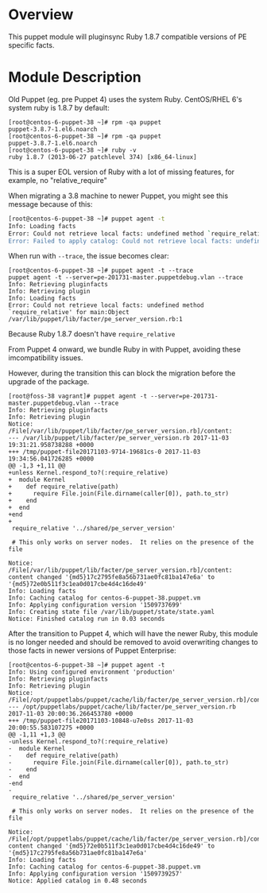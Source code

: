 # Overview

This puppet module will pluginsync Ruby 1.8.7 compatible versions of PE specific facts.

# Module Description

Old Puppet (eg. pre Puppet 4) uses the system Ruby. CentOS/RHEL 6's system ruby is 1.8.7 by default:

```
[root@centos-6-puppet-38 ~]# rpm -qa puppet
puppet-3.8.7-1.el6.noarch
[root@centos-6-puppet-38 ~]# rpm -qa puppet
puppet-3.8.7-1.el6.noarch
[root@centos-6-puppet-38 ~]# ruby -v
ruby 1.8.7 (2013-06-27 patchlevel 374) [x86_64-linux]
```


This is a super EOL version of Ruby with a lot of missing features, for example, no "relative_require"

When migrating a 3.8 machine to newer Puppet, you might see this message because of this:

```bash
[root@centos-6-puppet-38 ~]# puppet agent -t
Info: Loading facts
Error: Could not retrieve local facts: undefined method `require_relative' for main:Object
Error: Failed to apply catalog: Could not retrieve local facts: undefined method `require_relative' for main:Object
```

When run with `--trace`, the issue becomes clear:

```
[root@centos-6-puppet-38 ~]# puppet agent -t --trace
puppet agent -t --server=pe-201731-master.puppetdebug.vlan --trace
Info: Retrieving pluginfacts
Info: Retrieving plugin
Info: Loading facts
Error: Could not retrieve local facts: undefined method `require_relative' for main:Object
/var/lib/puppet/lib/facter/pe_server_version.rb:1
```

Because Ruby 1.8.7 doesn't have `require_relative`

From Puppet 4 onward, we bundle Ruby in with Puppet, avoiding these imcompatibility issues.

However, during the transition this can block the migration before the upgrade of the package.

```
[root@foss-38 vagrant]# puppet agent -t --server=pe-201731-master.puppetdebug.vlan --trace
Info: Retrieving pluginfacts
Info: Retrieving plugin
Notice: /File[/var/lib/puppet/lib/facter/pe_server_version.rb]/content:
--- /var/lib/puppet/lib/facter/pe_server_version.rb 2017-11-03 19:31:21.958738288 +0000
+++ /tmp/puppet-file20171103-9714-19681cs-0 2017-11-03 19:34:56.041726285 +0000
@@ -1,3 +1,11 @@
+unless Kernel.respond_to?(:require_relative)
+  module Kernel
+    def require_relative(path)
+      require File.join(File.dirname(caller[0]), path.to_str)
+    end
+  end
+end
+
 require_relative '../shared/pe_server_version'

 # This only works on server nodes.  It relies on the presence of the file

Notice: /File[/var/lib/puppet/lib/facter/pe_server_version.rb]/content: content changed '{md5}17c2795fe8a56b731ae0fc81ba147e6a' to '{md5}72e0b511f3c1ea0d017cbe4d4c16de49'
Info: Loading facts
Info: Caching catalog for centos-6-puppet-38.puppet.vm
Info: Applying configuration version '1509737699'
Info: Creating state file /var/lib/puppet/state/state.yaml
Notice: Finished catalog run in 0.03 seconds
```

After the transition to Puppet 4, which will have the newer Ruby, this module is no longer needed and should be removed to avoid overwriting changes to those facts in newer versions of Puppet Enterprise:

```
[root@centos-6-puppet-38 ~]# puppet agent -t
Info: Using configured environment 'production'
Info: Retrieving pluginfacts
Info: Retrieving plugin
Notice: /File[/opt/puppetlabs/puppet/cache/lib/facter/pe_server_version.rb]/content:
--- /opt/puppetlabs/puppet/cache/lib/facter/pe_server_version.rb  2017-11-03 20:00:36.266453780 +0000
+++ /tmp/puppet-file20171103-10848-u7e0ss 2017-11-03 20:00:55.583107275 +0000
@@ -1,11 +1,3 @@
-unless Kernel.respond_to?(:require_relative)
-  module Kernel
-    def require_relative(path)
-      require File.join(File.dirname(caller[0]), path.to_str)
-    end
-  end
-end
-
 require_relative '../shared/pe_server_version'

 # This only works on server nodes.  It relies on the presence of the file

Notice: /File[/opt/puppetlabs/puppet/cache/lib/facter/pe_server_version.rb]/content: content changed '{md5}72e0b511f3c1ea0d017cbe4d4c16de49' to '{md5}17c2795fe8a56b731ae0fc81ba147e6a'
Info: Loading facts
Info: Caching catalog for centos-6-puppet-38.puppet.vm
Info: Applying configuration version '1509739257'
Notice: Applied catalog in 0.48 seconds
```

